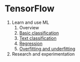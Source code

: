 # TensorFlow
1. Learn and use ML
    1. Overview
    2. [Basic classification](basic_classification.py)
    3. [Text classification](basic_text_classification.py)
    4. [Regression](basic_regression.py)
    5. [Overfitting and underfitting](overfit_and_underfit.py)
 2. Research and experimentation
